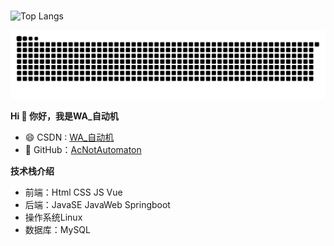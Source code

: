 
### 
![Top Langs](https://github-readme-stats.vercel.app/api/top-langs/?username=AcNotAutomaton&layout=compact) 

![](https://raw.githubusercontent.com/AcNotAutomaton/AcNotAutomaton/main/assets/github-contribution-grid-snake.svg)
<!-- ![](https://raw.githubusercontent.com/AcNotAutomaton/AcNotAutomaton/main/assets/github-contribution-grid-snake.gif) -->

**Hi  👋  你好，我是WA_自动机**



- :smile:  CSDN : [WA_自动机 ](https://blog.csdn.net/qq_52792570)
- 🛀  GitHub：[AcNotAutomaton](https://github.com/AcNotAutomaton)

**技术栈介绍**

- 前端：Html CSS JS Vue
- 后端：JavaSE  JavaWeb Springboot 
- 操作系统Linux
- 数据库：MySQL



